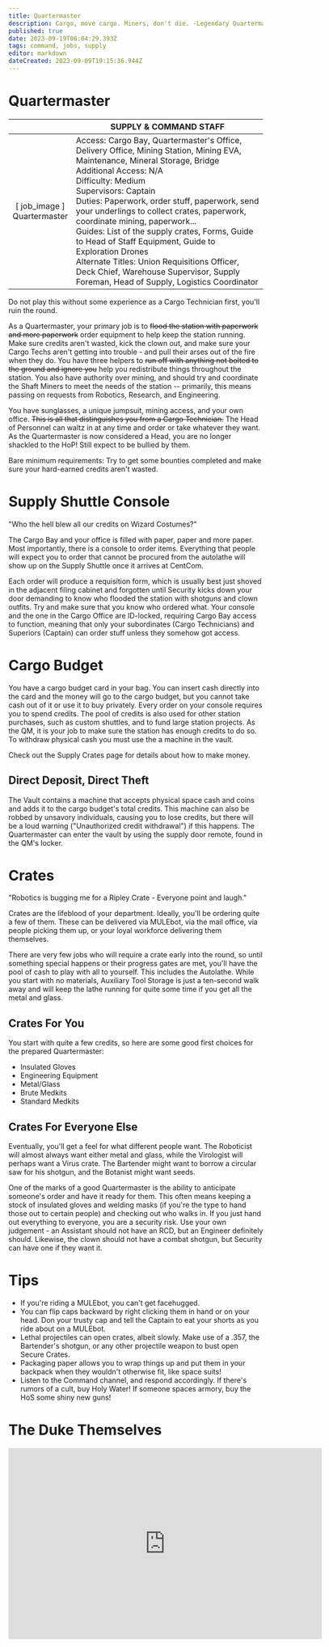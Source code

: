 ```yaml
---
title: Quartermaster
description: Cargo, move cargo. Miners, don't die. -Legendary Quartermaster
published: true
date: 2023-09-19T06:04:29.393Z
tags: command, jobs, supply
editor: markdown
dateCreated: 2023-09-09T19:15:36.944Z
---
```


# Quartermaster

| | SUPPLY & COMMAND STAFF |
|:----:|------------|
| \[ job_image ]<br>Quartermaster | Access: Cargo Bay, Quartermaster's Office, Delivery Office, Mining Station, Mining EVA, Maintenance, Mineral Storage, Bridge<br>Additional Access: N/A<br>Difficulty: Medium<br>Supervisors: Captain<br>Duties: Paperwork, order stuff, paperwork, send your underlings to collect crates, paperwork, coordinate mining, paperwork...<br>Guides: List of the supply crates, Forms, Guide to Head of Staff Equipment, Guide to Exploration Drones<br>Alternate Titles: Union Requisitions Officer, Deck Chief, Warehouse Supervisor, Supply Foreman, Head of Supply, Logistics Coordinator |

Do not play this without some experience as a Cargo Technician first, you'll ruin the round.

As a Quartermaster, your primary job is to ~~flood the station with paperwork and more paperwork~~ order equipment to help keep the station running. Make sure credits aren't wasted, kick the clown out, and make sure your Cargo Techs aren't getting into trouble - and pull their arses out of the fire when they do. You have three helpers to ~~run off with anything not bolted to the ground and ignore you~~ help you redistribute things throughout the station. You also have authority over mining, and should try and coordinate the Shaft Miners to meet the needs of the station -- primarily, this means passing on requests from Robotics, Research, and Engineering.

You have sunglasses, a unique jumpsuit, mining access, and your own office. ~~This is all that distinguishes you from a Cargo Technician.~~ The Head of Personnel can waltz in at any time and order or take whatever they want. As the Quartermaster is now considered a Head, you are no longer shackled to the HoP! Still expect to be bullied by them.

Bare minimum requirements: Try to get some bounties completed and make sure your hard-earned credits aren't wasted. 

# Supply Shuttle Console

"Who the hell blew all our credits on Wizard Costumes?"

The Cargo Bay and your office is filled with paper, paper and more paper. Most importantly, there is a console to order items. Everything that people will expect you to order that cannot be procured from the autolathe will show up on the Supply Shuttle once it arrives at CentCom.

Each order will produce a requisition form, which is usually best just shoved in the adjacent filing cabinet and forgotten until Security kicks down your door demanding to know who flooded the station with shotguns and clown outfits. Try and make sure that you know who ordered what. Your console and the one in the Cargo Office are ID-locked, requiring Cargo Bay access to function, meaning that only your subordinates (Cargo Technicians) and Superiors (Captain) can order stuff unless they somehow got access. 

# Cargo Budget

You have a cargo budget card in your bag. You can insert cash directly into the card and the money will go to the cargo budget, but you cannot take cash out of it or use it to buy privately. Every order on your console requires you to spend credits. The pool of credits is also used for other station purchases, such as custom shuttles, and to fund large station projects. As the QM, it is your job to make sure the station has enough credits to do so. To withdraw physical cash you must use the a machine in the vault.

Check out the Supply Crates page for details about how to make money.

## Direct Deposit, Direct Theft

The Vault contains a machine that accepts physical space cash and coins and adds it to the cargo budget's total credits. This machine can also be robbed by unsavory individuals, causing you to lose credits, but there will be a loud warning ("Unauthorized credit withdrawal") if this happens. The Quartermaster can enter the vault by using the supply door remote, found in the QM's locker.

# Crates

"Robotics is bugging me for a Ripley Crate - Everyone point and laugh."

Crates are the lifeblood of your department. Ideally, you'll be ordering quite a few of them. These can be delivered via MULEbot, via the mail office, via people picking them up, or your loyal workforce delivering them themselves.

There are very few jobs who will require a crate early into the round, so until something special happens or their progress gates are met, you'll have the pool of cash to play with all to yourself. This includes the Autolathe. While you start with no materials, Auxiliary Tool Storage is just a ten-second walk away and will keep the lathe running for quite some time if you get all the metal and glass.

## Crates For You

You start with quite a few credits, so here are some good first choices for the prepared Quartermaster:

- Insulated Gloves
- Engineering Equipment
- Metal/Glass
- Brute Medkits
- Standard Medkits

## Crates For Everyone Else

Eventually, you'll get a feel for what different people want. The Roboticist will almost always want either metal and glass, while the Virologist will perhaps want a Virus crate. The Bartender might want to borrow a circular saw for his shotgun, and the Botanist might want seeds.

One of the marks of a good Quartermaster is the ability to anticipate someone's order and have it ready for them. This often means keeping a stock of insulated gloves and welding masks (if you're the type to hand those out to certain people) and checking out who walks in. If you just hand out everything to everyone, you are a security risk. Use your own judgement - an Assistant should not have an RCD, but an Engineer definitely should. Likewise, the clown should not have a combat shotgun, but Security can have one if they want it.

# Tips

- If you're riding a MULEbot, you can't get facehugged.
- You can flip caps backward by right clicking them in hand or on your head. Don your trusty cap and tell the Captain to eat your shorts as you ride about on a MULEbot.
- Lethal projectiles can open crates, albeit slowly. Make use of a .357, the Bartender's shotgun, or any other projectile weapon to bust open Secure Crates.
- Packaging paper allows you to wrap things up and put them in your backpack when they wouldn't otherwise fit, like space suits!
- Listen to the Command channel, and respond accordingly. If there's rumors of a cult, buy Holy Water! If someone spaces armory, buy the HoS some shiny new guns!

# The Duke Themselves
<iframe src="https://player.twitch.tv/?channel=thedukeofook&parent=wiki.monkestation.com" frameborder="0" allowfullscreen="true" scrolling="no" height="378" width="620"></iframe>